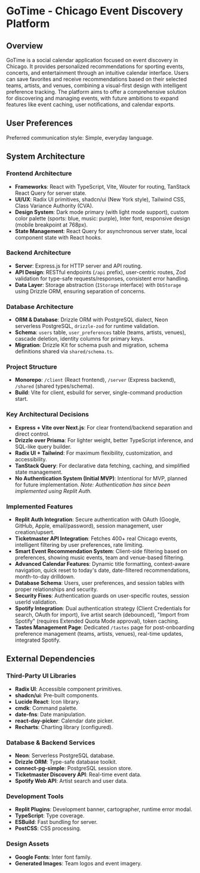 # GoTime - Chicago Event Discovery Platform

## Overview
GoTime is a social calendar application focused on event discovery in Chicago. It provides personalized recommendations for sporting events, concerts, and entertainment through an intuitive calendar interface. Users can save favorites and receive recommendations based on their selected teams, artists, and venues, combining a visual-first design with intelligent preference tracking. The platform aims to offer a comprehensive solution for discovering and managing events, with future ambitions to expand features like event caching, user notifications, and calendar exports.

## User Preferences
Preferred communication style: Simple, everyday language.

## System Architecture

### Frontend Architecture
- **Frameworks**: React with TypeScript, Vite, Wouter for routing, TanStack React Query for server state.
- **UI/UX**: Radix UI primitives, shadcn/ui (New York style), Tailwind CSS, Class Variance Authority (CVA).
- **Design System**: Dark mode primary (with light mode support), custom color palette (sports: blue, music: purple), Inter font, responsive design (mobile breakpoint at 768px).
- **State Management**: React Query for asynchronous server state, local component state with React hooks.

### Backend Architecture
- **Server**: Express.js for HTTP server and API routing.
- **API Design**: RESTful endpoints (`/api` prefix), user-centric routes, Zod validation for type-safe requests/responses, consistent error handling.
- **Data Layer**: Storage abstraction (`IStorage` interface) with `DbStorage` using Drizzle ORM, ensuring separation of concerns.

### Database Architecture
- **ORM & Database**: Drizzle ORM with PostgreSQL dialect, Neon serverless PostgreSQL, `drizzle-zod` for runtime validation.
- **Schema**: `users` table, `user_preferences` table (teams, artists, venues), cascade deletion, identity columns for primary keys.
- **Migration**: Drizzle Kit for schema push and migration, schema definitions shared via `shared/schema.ts`.

### Project Structure
- **Monorepo**: `/client` (React frontend), `/server` (Express backend), `/shared` (shared types/schema).
- **Build**: Vite for client, esbuild for server, single-command production start.

### Key Architectural Decisions
- **Express + Vite over Next.js**: For clear frontend/backend separation and direct control.
- **Drizzle over Prisma**: For lighter weight, better TypeScript inference, and SQL-like query builder.
- **Radix UI + Tailwind**: For maximum flexibility, customization, and accessibility.
- **TanStack Query**: For declarative data fetching, caching, and simplified state management.
- **No Authentication System (Initial MVP)**: Intentional for MVP, planned for future implementation. *Note: Authentication has since been implemented using Replit Auth.*

### Implemented Features
- **Replit Auth Integration**: Secure authentication with OAuth (Google, GitHub, Apple, email/password), session management, user creation/upsert.
- **Ticketmaster API Integration**: Fetches 400+ real Chicago events, intelligent filtering by user preferences, rate limiting.
- **Smart Event Recommendation System**: Client-side filtering based on preferences, showing music events, team and venue-based filtering.
- **Advanced Calendar Features**: Dynamic title formatting, context-aware navigation, quick reset to today's date, date-filtered recommendations, month-to-day drilldown.
- **Database Schema**: Users, user preferences, and session tables with proper relationships and security.
- **Security Fixes**: Authentication guards on user-specific routes, session userId validation.
- **Spotify Integration**: Dual authentication strategy (Client Credentials for search, OAuth for import), live artist search (debounced), "Import from Spotify" (requires Extended Quota Mode approval), token caching.
- **Tastes Management Page**: Dedicated `/tastes` page for post-onboarding preference management (teams, artists, venues), real-time updates, integrated Spotify.

## External Dependencies

### Third-Party UI Libraries
- **Radix UI**: Accessible component primitives.
- **shadcn/ui**: Pre-built components.
- **Lucide React**: Icon library.
- **cmdk**: Command palette.
- **date-fns**: Date manipulation.
- **react-day-picker**: Calendar date picker.
- **Recharts**: Charting library (configured).

### Database & Backend Services
- **Neon**: Serverless PostgreSQL database.
- **Drizzle ORM**: Type-safe database toolkit.
- **connect-pg-simple**: PostgreSQL session store.
- **Ticketmaster Discovery API**: Real-time event data.
- **Spotify Web API**: Artist search and user data.

### Development Tools
- **Replit Plugins**: Development banner, cartographer, runtime error modal.
- **TypeScript**: Type coverage.
- **ESBuild**: Fast bundling for server.
- **PostCSS**: CSS processing.

### Design Assets
- **Google Fonts**: Inter font family.
- **Generated Images**: Team logos and event imagery.